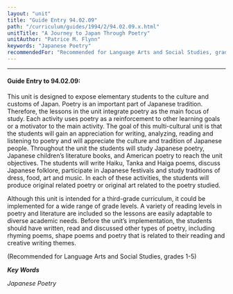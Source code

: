 ```yaml
---
layout: "unit"
title: "Guide Entry 94.02.09"
path: "/curriculum/guides/1994/2/94.02.09.x.html"
unitTitle: "A Journey to Japan Through Poetry"
unitAuthor: "Patrice M. Flynn"
keywords: "Japanese Poetry"
recommendedFor: "Recommended for Language Arts and Social Studies, grades 1-5"
---
```

<body>
<hr/>
<h4>
Guide Entry to 94.02.09:
</h4>
This unit is designed to expose elementary students to the culture and customs of Japan.  Poetry is an important part of Japanese tradition. Therefore, the lessons in the unit integrate poetry as the main focus of study.  Each activity uses poetry as a reinforcement to other learning goals or a motivator to the main activity.  The goal of this multi-cultural unit is that the students will gain an appreciation for writing, analyzing, reading and listening to poetry and will appreciate the culture and tradition of Japanese people.  Throughout the unit the students will study Japanese poetry, Japanese children’s literature books, and American poetry to reach the unit objectives. The students will write Haiku, Tanka and Haiga poems, discuss Japanese folklore, participate in Japanese festivals and study traditions of dress, food, art and music.  In each of these activities, the students will produce original related poetry or original art related to the poetry studied.
<p>
Although this unit is intended for a third-grade curriculum, it could be implemented for a wide range of grade levels.  A variety of reading levels in poetry and literature are included so the lessons are easily adaptable to diverse academic needs.  Before the unit’s implementation, the students should have written, read and discussed other types of poetry, including rhyming poems, shape poems and poetry that is related to their reading and creative writing themes.
</p>
<p>
(Recommended for Language Arts and Social Studies, grades 1-5)
</p>
<p>
<b>
<i>
Key Words
</i>
</b>
<br/>
</p>
<p>
<i>
Japanese Poetry
</i>
</p>
</body>